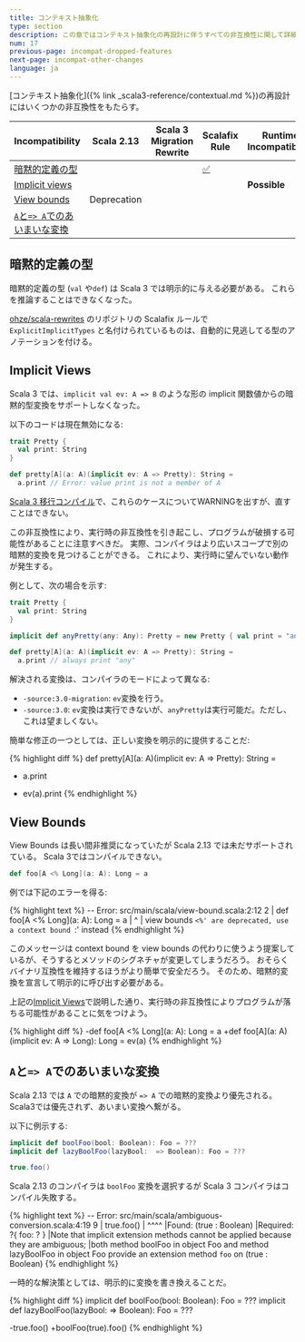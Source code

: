 ```yaml
---
title: コンテキスト抽象化
type: section
description: この章ではコンテキスト抽象化の再設計に伴うすべての非互換性に関して詳細化します。
num: 17
previous-page: incompat-dropped-features
next-page: incompat-other-changes
language: ja
---
```


[コンテキスト抽象化]({% link _scala3-reference/contextual.md %})の再設計にはいくつかの非互換性をもたらす。

|Incompatibility|Scala 2.13|Scala 3 Migration Rewrite|Scalafix Rule|Runtime Incompatibiltiy|
|--- |--- |--- |--- |--- |
|[暗黙的定義の型](#暗黙的定義の型)|||[✅](https://github.com/ohze/scala-rewrites#fixexplicittypesexplicitimplicittypes)||
|[Implicit views](#implicit-views)||||**Possible**|
|[View bounds](#view-bounds)|Deprecation||||
|[`A`と`=> A`でのあいまいな変換](#aと-aでのあいまいな変換)|||||

## 暗黙的定義の型

暗黙的定義の型 (`val` や`def`) は Scala 3 では明示的に与える必要がある。
これらを推論することはできなくなった。

[ohze/scala-rewrites](https://github.com/ohze/scala-rewrites#fixexplicittypesexplicitimplicittypes) のリポジトリの Scalafix ルールで `ExplicitImplicitTypes` と名付けられているものは、自動的に見逃してる型のアノテーションを付ける。

## Implicit Views

Scala 3 では、`implicit val ev: A => B` のような形の implicit 関数値からの暗黙的型変換をサポートしなくなった。

以下のコードは現在無効になる:

```scala
trait Pretty {
  val print: String
}

def pretty[A](a: A)(implicit ev: A => Pretty): String =
  a.print // Error: value print is not a member of A
```

[Scala 3 移行コンパイル](tooling-migration-mode.html)で、これらのケースについてWARNINGを出すが、直すことはできない。

この非互換性により、実行時の非互換性を引き起こし、プログラムが破損する可能性があることに注意すべきだ。
実際、コンパイラはより広いスコープで別の暗黙的変換を見つけることができる。
これにより、実行時に望んでいない動作が発生する。

例として、次の場合を示す:

```scala
trait Pretty {
  val print: String
}

implicit def anyPretty(any: Any): Pretty = new Pretty { val print = "any" }

def pretty[A](a: A)(implicit ev: A => Pretty): String =
  a.print // always print "any"
```

解決される変換は、コンパイラのモードによって異なる:

  - `-source:3.0-migration`: `ev`変換を行う。
  - `-source:3.0`: `ev`変換は実行できないが、`anyPretty`は実行可能だ。ただし、これは望ましくない。

簡単な修正の一つとしては、正しい変換を明示的に提供することだ:

{% highlight diff %}
def pretty[A](a: A)(implicit ev: A => Pretty): String =
-  a.print
+  ev(a).print
{% endhighlight %}

## View Bounds

View Bounds は長い間非推奨になっていたが Scala 2.13 では未だサポートされている。
Scala 3ではコンパイルできない。

```scala
def foo[A <% Long](a: A): Long = a
```

例では下記のエラーを得る:

{% highlight text %}
-- Error: src/main/scala/view-bound.scala:2:12 
2 |  def foo[A <% Long](a: A): Long = a
  |            ^
  |          view bounds `<%' are deprecated, use a context bound `:' instead
{% endhighlight %}

このメッセージは context bound を view bounds の代わりに使うよう提案しているが、そうするとメソッドのシグネチャが変更してしまうだろう。
おそらくバイナリ互換性を維持するほうがより簡単で安全だろう。
そのため、暗黙的変換を宣言して明示的に呼び出す必要がある。

上記の[Implicit Views](#implicit-views)で説明した通り、実行時の非互換性によりプログラムが落ちる可能性があることに気をつけよう。

{% highlight diff %}
-def foo[A <% Long](a: A): Long = a
+def foo[A](a: A)(implicit ev: A => Long): Long = ev(a)
{% endhighlight %}

## `A`と`=> A`でのあいまいな変換

Scala 2.13 では `A` での暗黙的変換が `=> A` での暗黙的変換より優先される。
Scala3では優先されず、あいまい変換へ繋がる。

以下に例示する:

```scala
implicit def boolFoo(bool: Boolean): Foo = ???
implicit def lazyBoolFoo(lazyBool:  => Boolean): Foo = ???

true.foo()
```

Scala 2.13 のコンパイラは `boolFoo` 変換を選択するが Scala 3 コンパイラはコンパイル失敗する。

{% highlight text %}
-- Error: src/main/scala/ambiguous-conversion.scala:4:19
9 |  true.foo()
  |  ^^^^
  |Found:    (true : Boolean)
  |Required: ?{ foo: ? }
  |Note that implicit extension methods cannot be applied because they are ambiguous;
  |both method boolFoo in object Foo and method lazyBoolFoo in object Foo provide an extension method `foo` on (true : Boolean)
{% endhighlight %}

一時的な解決策としては、明示的に変換を書き換えることだ。

{% highlight diff %}
implicit def boolFoo(bool: Boolean): Foo = ???
implicit def lazyBoolFoo(lazyBool:  => Boolean): Foo = ???

-true.foo()
+boolFoo(true).foo()
{% endhighlight %}
